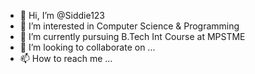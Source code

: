 - 👋 Hi, I’m @Siddie123
- 👀 I’m interested in Computer Science & Programming
- 🌱 I’m currently pursuing B.Tech Int Course at MPSTME
- 💞️ I’m looking to collaborate on ...
- 📫 How to reach me ...

<!---
Siddie123/Siddie123 is a ✨ special ✨ repository because its `README.md` (this file) appears on your GitHub profile.
You can click the Preview link to take a look at your changes.
--->
